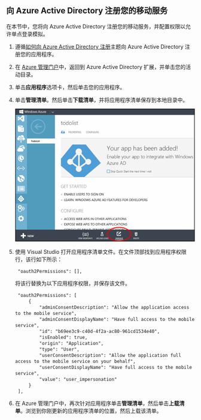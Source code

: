 ## <a name="register-mobile-service-aad"></a>向 Azure Active Directory 注册您的移动服务


在本节中，您将向 Azure Active Directory 注册您的移动服务，并配置权限以允许单点登录模拟。

1. 遵循[如何向 Azure Active Directory 注册]主题向 Azure Active Directory 注册您的应用程序。

2. 在 [Azure 管理门户]中，返回到 Azure Active Directory 扩展，并单击您的活动目录。

3. 单击**应用程序**选项卡，然后单击您的应用程序。

4. 单击**管理清单**。然后单击**下载清单**，并将应用程序清单保存到本地目录中。

	![](./media/mobile-services-dotnet-adal-register-service/mobile-services-aad-app-manage-manifest.png)

5. 使用 Visual Studio 打开应用程序清单文件。在文件顶部找到应用程序权限行，该行如下所示：

        "oauth2Permissions": [],

    将该行替换为以下应用程序权限，并保存该文件。

        "oauth2Permissions": [
            {
                "adminConsentDescription": "Allow the application access to the mobile service",
                "adminConsentDisplayName": "Have full access to the mobile service",
                "id": "b69ee3c9-c40d-4f2a-ac80-961cd1534e40",
                "isEnabled": true,
                "origin": "Application",
                "type": "User",
                "userConsentDescription": "Allow the application full access to the mobile service on your behalf",
                "userConsentDisplayName": "Have full access to the mobile service",
                "value": "user_impersonation"
            }
        ],

6. 在 Azure 管理门户中，再次针对应用程序单击**管理清单**，然后单击**上载清单**。浏览到你刚更新的应用程序清单的位置，然后上载该清单。

<!-- URLs. -->
[如何向 Azure Active Directory 注册]: /zh-cn/documentation/articles/mobile-services-how-to-register-active-directory-authentication/
[Azure 管理门户]: https://manage.windowsazure.cn/
